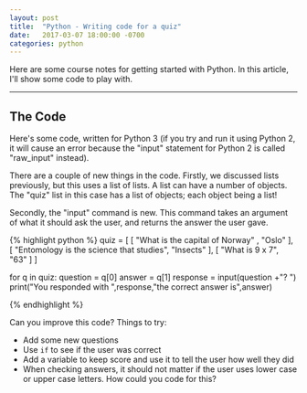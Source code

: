 ```yaml
---
layout: post
title:  "Python - Writing code for a quiz"
date:   2017-03-07 18:00:00 -0700
categories: python
---
```


Here are some course notes for getting started with Python. In this article, I'll
show some code to play with.

--------------


## The Code

Here's some code, written for Python 3 (if you try and run it using Python 2, it
will cause an error because the "input" statement for Python 2 is called 
"raw_input" instead).


There are a couple of new things in the code.  Firstly, we discussed lists previously,
but this uses a list of lists. A list can have a number of objects. The "quiz" list
in this case has a list of objects; each object being a list!

Secondly, the "input" command is new. This command takes an argument of what it should
ask the user, and returns the answer the user gave.


{% highlight python %}
quiz = [
	[ "What is the capital of Norway" , "Oslo" ],
	[ "Entomology is the science that studies", "Insects" ],
	[ "What is 9 x 7", "63" ]
]

for q in quiz:
  question = q[0]
  answer = q[1]
  response = input(question +"? ")
  print("You responded with ",response,"the correct answer is",answer)

{% endhighlight %}


Can you improve this code?  Things to try:

* Add some new questions
* Use ```if``` to see if the user was correct
* Add a variable to keep score and use it to tell the user how well they did
* When checking answers, it should not matter if the user uses lower case or upper case letters. How could you code for this?



